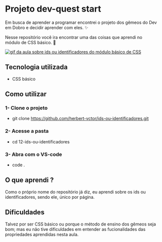 # Projeto dev-quest start
Em busca de aprender a programar encontrei o projeto dos gêmeos do Dev em Dobro e decidir aprender com eles. ✨

Nesse repositório você ira encontrar uma das coisas que aprendi no módulo de CSS básico. 🚀

[<img src="./aula-ids-ou-identificadores.gif" alt="gif da aula sobre ids ou identificadores do módulo básico de CSS">](https://www.youtube.com/@DevemDobro)

## Tecnologia utilizada
- CSS básico

## Como utilizar
### 1- Clone o projeto
- git clone <https://github.com/herbert-vctor/ids-ou-identificadores.git>

### 2- Acesse a pasta
- cd 12-ids-ou-identificadores

### 3- Abra com o VS-code
- code .

## O que aprendi ?
Como o próprio nome do repositório já diz, eu aprendi sobre os ids ou identificadores, sendo ele, único por página.

## Dificuldades 
Talvez por ser CSS básico ou porque o método de ensino dos gêmeos seja bom; mas eu não tive dificuldades em entender as fucionalidades das propriedades aprendidas nesta aula.